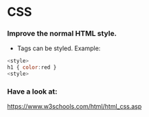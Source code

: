# CSS

### Improve the normal HTML style. 
* Tags can be styled. Example:

```javascript
<style>
h1 { color:red }  
<style>  
````

### Have a look at:
https://www.w3schools.com/html/html_css.asp  
